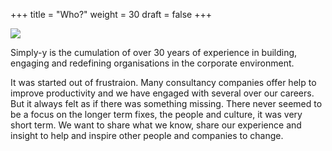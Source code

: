 +++
title = "Who?"
weight = 30
draft = false
+++

<div class="circular--portrait">
  <img src="/images/Conrad.jpg" />
</div>
<p>
</p>
Simply-y is the cumulation of over 30 years of experience in building, engaging and redefining organisations in the corporate environment. 

It was started out of frustraion. Many consultancy companies offer help to improve productivity and we have engaged with several over our careers. But it always felt as if there was something missing. There never seemed to be a focus on the longer term fixes, the people and culture, it was very short term. We want to share what we know, share our experience and insight to help and inspire other people and companies to change. 
